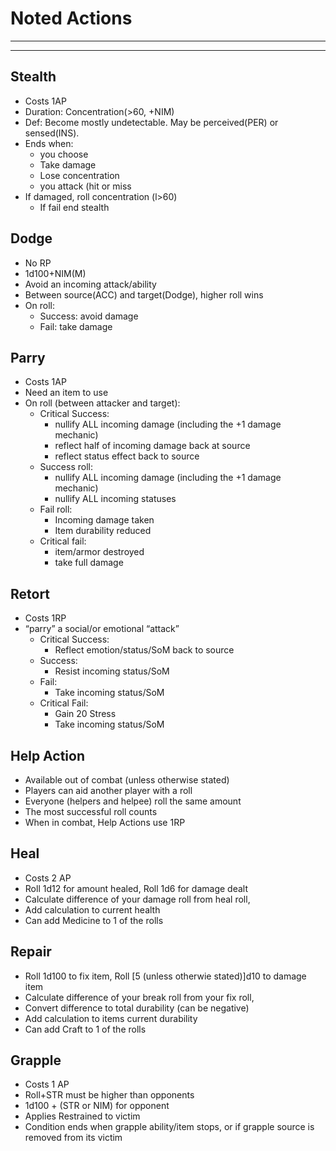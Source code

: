 # Noted Actions
________________________________________
________________________________________

## **Stealth**
-   Costs 1AP
-   Duration: Concentration(>60, +NIM)
-   Def: Become mostly undetectable. May be perceived(PER) or sensed(INS).
-   Ends when:
	-   you choose
	-   Take damage
	-   Lose concentration
	-   you attack (hit or miss
-   If damaged, roll concentration (l>60)
	-   If fail end stealth

## **Dodge**
-   No RP
-   1d100+NIM(M)
-   Avoid an incoming attack/ability
-   Between source(ACC) and target(Dodge), higher roll wins
-   On roll:
	-   Success: avoid damage
	-   Fail: take damage

## **Parry**
-   Costs 1AP
-   Need an item to use
-   On roll (between attacker and target):
	-   Critical Success:
		-   nullify ALL incoming damage (including the +1 damage mechanic)
		-   reflect half of incoming damage back at source
		-   reflect status effect back to source
	-   Success roll:
		-   nullify ALL incoming damage (including the +1 damage mechanic)
		-   nullify ALL incoming statuses
	-   Fail roll:
		-   Incoming damage taken
		-   Item durability reduced
	-   Critical fail:
		-   item/armor destroyed
		-   take full damage

## **Retort**
-   Costs 1RP
-   “parry” a social/or emotional “attack”
	-   Critical Success:
		-   Reflect emotion/status/SoM back to source
	-   Success:
		-   Resist incoming status/SoM
	-   Fail:
		-   Take incoming status/SoM
	- Critical Fail:
		-   Gain 20 Stress
		-   Take incoming status/SoM

## **Help Action**
-   Available out of combat (unless otherwise stated)
-   Players can aid another player with a roll
-   Everyone (helpers and helpee) roll the same amount
-   The most successful roll counts
-   When in combat, Help Actions use 1RP

## **Heal**
-   Costs 2 AP
-   Roll 1d12 for amount healed, Roll 1d6 for damage dealt
-   Calculate difference of your damage roll from heal roll,
-   Add calculation to current health
-   Can add Medicine to 1 of the rolls

## **Repair**
-   Roll 1d100 to fix item, Roll \[5 (unless otherwie stated)]d10 to damage item
-   Calculate difference of your break roll from your fix roll, 
-   Convert difference to total durability (can be negative)
-   Add calculation to items current durability
-   Can add Craft to 1 of the rolls

## **Grapple**
-   Costs 1 AP
-   Roll+STR must be higher than opponents
-   1d100 + (STR or NIM) for opponent
-   Applies Restrained to victim
-   Condition ends when grapple ability/item stops, or if grapple source is removed from its victim